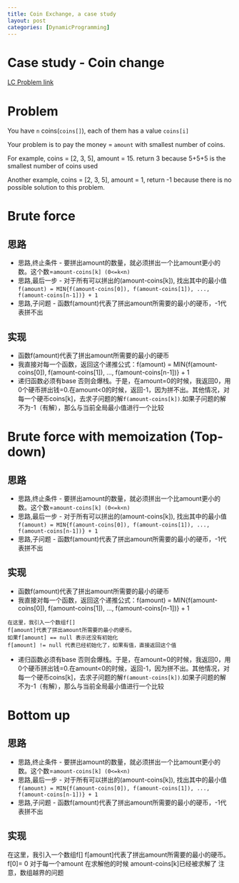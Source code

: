 ```yaml
---
title: Coin Exchange, a case study
layout: post
categories: [DynamicProgramming]
---
```


# Case study - Coin change
[LC Problem link](https://leetcode.com/problems/coin-change/)

# Problem

You have `n` coins(`coins[]`), each of them has a value `coins[i]`

Your problem is to pay the money = `amount` with smallest number of coins.

For example,  coins = [2, 3, 5], amount = 15. return 3 because 5+5+5 is the smallest number of coins used

Another example, coins = [2, 3, 5], amount = 1, return -1 because there is no possible solution to this problem.

# Brute force
## 思路
- 思路,终止条件 - 要拼出amount的数量，就必须拼出一个比amount更小的数。这个数=`amount-coins[k] (0<=k<n)`
- 思路,最后一步 - 对于所有可以拼出的(amount-coins[k]), 找出其中的最小值  `f(amount) = MIN{f(amount-coins[0]), f(amount-coins[1]), ..., f(amount-coins[n-1])} + 1`
- 思路,子问题 - 函数f(amount)代表了拼出amount所需要的最小的硬币，-1代表拼不出
## 实现
- 函数f(amount)代表了拼出amount所需要的最小的硬币
- 我直接对每一个函数，返回这个递推公式：f(amount) =  MIN{f(amount-coins[0]), f(amount-coins[1]), ..., f(amount-coins[n-1])} + 1
- 递归函数必须有base 否则会爆栈。于是，在amount=0的时候，我返回0，用0个硬币拼出钱=0.在amount<0的时候，返回-1，因为拼不出。其他情况，对 每一个硬币coins[k]，去求子问题的解`f(amount-coins[k])`.如果子问题的解不为-1（有解），那么与当前全局最小值进行一个比较

# Brute force with memoization (Top-down)
## 思路
- 思路,终止条件 - 要拼出amount的数量，就必须拼出一个比amount更小的数。这个数=`amount-coins[k] (0<=k<n)`
- 思路,最后一步 - 对于所有可以拼出的(amount-coins[k]), 找出其中的最小值  `f(amount) = MIN{f(amount-coins[0]), f(amount-coins[1]), ..., f(amount-coins[n-1])} + 1`
- 思路,子问题 - 函数f(amount)代表了拼出amount所需要的最小的硬币，-1代表拼不出
## 实现
- 函数f(amount)代表了拼出amount所需要的最小的硬币
- 我直接对每一个函数，返回这个递推公式：f(amount) =  MIN{f(amount-coins[0]), f(amount-coins[1]), ..., f(amount-coins[n-1])} + 1
```
在这里，我引入一个数组f[]
f[amount]代表了拼出amount所需要的最小的硬币。
如果f[amount] == null 表示还没有初始化
f[amount] != null 代表已经初始化了，如果有值，直接返回这个值
```
- 递归函数必须有base 否则会爆栈。于是，在amount=0的时候，我返回0，用0个硬币拼出钱=0.在amount<0的时候，返回-1，因为拼不出。其他情况，对 每一个硬币coins[k]，去求子问题的解`f(amount-coins[k])`.如果子问题的解不为-1（有解），那么与当前全局最小值进行一个比较

# Bottom up
## 思路
- 思路,终止条件 - 要拼出amount的数量，就必须拼出一个比amount更小的数。这个数=`amount-coins[k] (0<=k<n)`
- 思路,最后一步 - 对于所有可以拼出的(amount-coins[k]), 找出其中的最小值  `f(amount) = MIN{f(amount-coins[0]), f(amount-coins[1]), ..., f(amount-coins[n-1])} + 1`
- 思路,子问题 - 函数f(amount)代表了拼出amount所需要的最小的硬币，-1代表拼不出
## 实现

在这里，我引入一个数组f[]
f[amount]代表了拼出amount所需要的最小的硬币。
f[0]= 0
对于每一个amount 在求解他的时候 amount-coins[k]已经被求解了
注意，数组越界的问题


